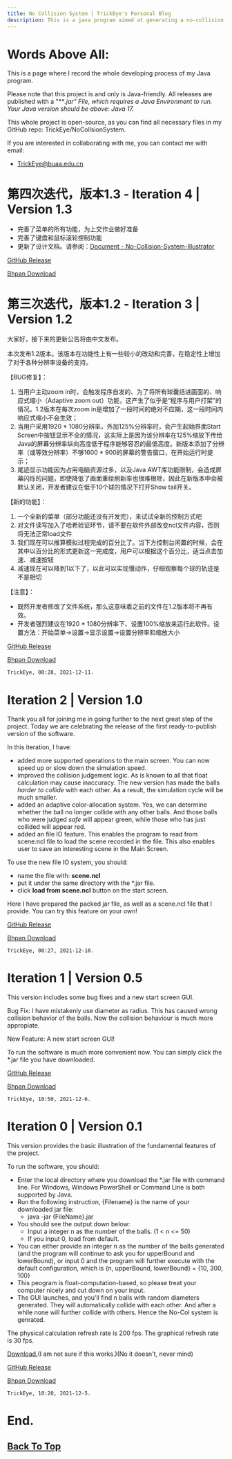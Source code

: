 ```yaml
---
title: No Collision System | TrickEye's Personal Blog
description: This is a java program aimed at generating a no-collision-system from a randomly-generated status of distribution of the balls. 
--- 
```


# Words Above All:
    
This is a page where I record the whole developing process of my Java program. 

Please note that this project is and only is Java-friendly. All releases are published with a "***.jar" File, which requires a Java Environment to run. Your Java version should be above: Java 17.*

This whole project is open-source, as you can find all necessary files in my GitHub repo: TrickEye/NoCollsionSystem.

If you are interested in collaborating with me, you can contact me with email: 
    
- [TrickEye@buaa.edu.cn](mailto:trickeye@buaa.edu.cn)

# 第四次迭代，版本1.3 - Iteration 4 | Version 1.3

- 完善了菜单的所有功能，为上交作业做好准备
- 完善了键盘和鼠标滚轮控制功能
- 更新了设计文档。请参阅：[Document - No-Collision-System-Illustrator](https://trickeye.github.io/2021/12/12/No-Collision-System-Illustrator-Document)

[GitHub Release](https://github.com/TrickEye/NoCollisionSystem/releases/tag/v1.3)

[Bhpan Download](https://bhpan.buaa.edu.cn:443/link/55728E3A423869060C38B1EF367EDC99)

# 第三次迭代，版本1.2 - Iteration 3 | Version 1.2

大家好，接下来的更新公告将由中文发布。

本次发布1.2版本。该版本在功能性上有一些较小的改动和完善，在稳定性上增加了对于各种分辨率设备的支持。

【BUG修复】：
1. 当用户主动zoom in时，会触发程序自发的、为了将所有球囊括进画面的、响应式缩小（Adaptive zoom out）功能，这产生了似乎是“程序与用户打架”的情况。1.2版本在每次zoom in是增加了一段时间的绝对不应期，这一段时间内响应式缩小不会生效；
2. 当用户采用1920 * 1080分辨率，外加125%分辨率时，会产生起始界面Start Screen中按钮显示不全的情况，这实际上是因为该分辨率在125%缩放下传给Java的屏幕分辨率纵向高度低于程序能够容忍的最低高度。新版本添加了分辨率（或等效分辨率）不够1600 * 900的屏幕的警告窗口，在开始运行时提示；
3. 尾迹显示功能因为占用电脑资源过多，以及Java AWT库功能限制，会造成屏幕闪烁的问题，即使降低了画面重绘刷新率也很难根除，因此在新版本中会被默认关闭，开发者建议在低于10个球的情况下打开Show tail开关。

【新的功能】：
1. 一个全新的菜单（部分功能还没有开发完），来试试全新的控制方式吧
2. 对文件读写加入了哈希验证环节，请不要在软件外部改变ncl文件内容，否则将无法正常load文件
3. 我们现在可以推算模拟过程完成的百分比了。当下方控制台闲置的时候，会在其中以百分比的形式更新这一完成度，用户可以根据这个百分比，适当点击加速、减速按钮
4. 减速现在可以降到1以下了，以此可以实现慢动作，仔细观察每个球的轨迹是不是相切

【注意】：
- 既然开发者修改了文件系统，那么这意味着之前的文件在1.2版本将不再有效。
- 开发者强烈建议在1920 * 1080分辨率下、设置100%缩放来运行此软件。设置方法：开始菜单->设置->显示设置->设置分辨率和缩放大小

[GitHub Release](https://github.com/TrickEye/NoCollisionSystem/releases/tag/v1.2)

[Bhpan Download](https://bhpan.buaa.edu.cn:443/link/D7DD9FF86DE5F074E2844AA39CBCF070)

    TrickEye, 00:28, 2021-12-11.

# Iteration 2 | Version 1.0

Thank you all for joining me in going further to the next great step of the project. Today we are celebrating the release of the first ready-to-publish version of the software. 

In this iteration, I have:
- added more supported operations to the main screen. You can now speed up or slow down the simulation speed. 
- improved the collision judgement logic. As is known to all that float calculation may cause inaccuracy. The new version has made the balls *harder to collide* with each other. As a result, the simulation cycle will be much smaller.
- added an adaptive color-allocation system. Yes, we can determine whether the ball no longer collide with any other balls. And those balls who were judged *safe* will appear green, while those who has just collided will appear red.
- added an file IO feature. This enables the program to read from scene.ncl file to load the scene recorded in the file. This also enables user to save an interesting scene in the Main Screen. 

To use the new file IO system, you should:
- name the file with: **scene.ncl**
- put it under the same directory with the *.jar file.
- click **load from scene.ncl** button on the start screen.

Here I have prepared the packed jar file, as well as a scene.ncl file that I provide. You can try this feature on your own!

[GitHub Release](https://github.com/TrickEye/NoCollisionSystem/releases/tag/v1.0)

[Bhpan Download](https://bhpan.buaa.edu.cn:443/link/FDCA46BA25915B9EBA0DAA986733FFBE)

    TrickEye, 00:27, 2021-12-10.

# Iteration 1 | Version 0.5

This version includes some bug fixes and a new start screen GUI.

Bug Fix: I have mistakenly use diameter as radius. This has caused wrong collision behavior of the balls. Now the collision behaviour is much more appropiate.

New Feature: A new start screen GUI!

To run the software is much more convenient now.
You can simply click the *.jar file you have downloaded.

[GitHub Release](https://github.com/TrickEye/NoCollisionSystem/releases/tag/v0.5)

[Bhpan Download](https://bhpan.buaa.edu.cn:443/link/18B37F1E26382F609D85F3C35CD9200B)

    TrickEye, 10:50, 2021-12-6.

# Iteration 0 | Version 0.1

This version provides the basic illustration of the fundamental features of the project. 

To run the software, you should: 

- Enter the local directory where you download the *.jar file with command line. For Windows, Windows PowerShell or Command Line is both supported by Java.
- Run the following instruction, {Filename} is the name of your downloaded jar file: 
    - java -jar {FileName}.jar
- You should see the output down below:
    - Input a integer n as the number of the balls. (1 < n <= 50)
    - If you input 0, load from default.
- You can either provide an integer n as the number of the balls generated (and the program will continue to ask you for upperBound and lowerBound), or input 0 and the program will further execute with the default configuration, which is {n, upperBound, lowerBound} = {10, 300, 100}
- This peogram is float-computation-based, so please treat your computer nicely and cut down on your input.
- The GUI launches, and you'll find n balls with random diameters generated. They will automatically collide with each other. And after a while none will further collide with others. Hence the No-Col system is genrated.

The physical calculation refresh rate is 200 fps.
The graphical refresh rate is 30 fps.

[Download.](../_assets/PinBall.jar)(I am not sure if this works.)(No it doesn't, never mind)

[GitHub Release](https://github.com/TrickEye/NoCollisionSystem/releases/tag/Release)

[Bhpan Download](https://bhpan.buaa.edu.cn:443/link/5C2AC063FF8244C880558D447438DF70)

    TrickEye, 10:20, 2021-12-5.

# End.

## [Back To Top](#words-above-all)